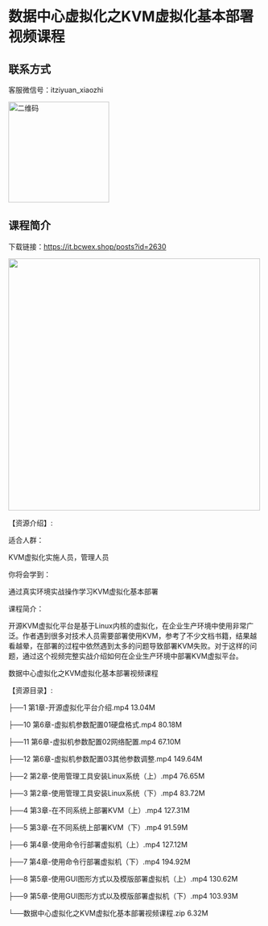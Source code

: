 # 数据中心虚拟化之KVM虚拟化基本部署视频课程

## 联系方式

客服微信号：itziyuan_xiaozhi

<img src="https://ziyuanyun.oss-cn-guangzhou.aliyuncs.com/common/20240614073449/666b82192834a.jpg" width="200" height="200" alt="二维码">

## 课程简介

下载链接：https://it.bcwex.shop/posts?id=2630

<img src="https://ziyuanyun.oss-cn-guangzhou.aliyuncs.com/yun/20240515184149/6644916da9311.jpg" width="500" alt="">

  【资源介绍】:

 适合人群：

 KVM虚拟化实施人员，管理人员

 你将会学到：

 通过真实环境实战操作学习KVM虚拟化基本部署

 课程简介：

 开源KVM虚拟化平台是基于Linux内核的虚拟化，在企业生产环境中使用非常广泛。作者遇到很多对技术人员需要部署使用KVM，参考了不少文档书籍，结果越看越晕，在部署的过程中依然遇到太多的问题导致部署KVM失败。对于这样的问题，通过这个视频完整实战介绍如何在企业生产环境中部署KVM虚拟平台。

 数据中心虚拟化之KVM虚拟化基本部署视频课程



 【资源目录】:

 ├──1 第1章-开源虚拟化平台介绍.mp4 13.04M

 ├──10 第6章-虚拟机参数配置01硬盘格式.mp4 80.18M

 ├──11 第6章-虚拟机参数配置02网络配置.mp4 67.10M

 ├──12 第6章-虚拟机参数配置03其他参数调整.mp4 149.64M

 ├──2 第2章-使用管理工具安装Linux系统（上）.mp4 76.65M

 ├──3 第2章-使用管理工具安装Linux系统（下）.mp4 83.72M

 ├──4 第3章-在不同系统上部署KVM（上）.mp4 127.31M

 ├──5 第3章-在不同系统上部署KVM（下）.mp4 91.59M

 ├──6 第4章-使用命令行部署虚拟机（上）.mp4 127.12M

 ├──7 第4章-使用命令行部署虚拟机（下）.mp4 194.92M

 ├──8 第5章-使用GUI图形方式以及模版部署虚拟机（上）.mp4 130.62M

 ├──9 第5章-使用GUI图形方式以及模版部署虚拟机（下）.mp4 103.93M

 └──数据中心虚拟化之KVM虚拟化基本部署视频课程.zip 6.32M

  